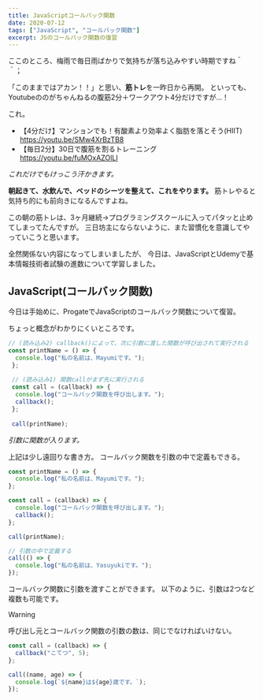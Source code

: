 ```yaml
---
title: JavaScriptコールバック関数
date: 2020-07-12
tags: ["JavaScript", "コールバック関数"]
excerpt: JSのコールバック関数の復習
---
```


ここのところ、梅雨で毎日雨ばかりで気持ちが落ち込みやすい時期ですね＾＾；

「このままではアカン！！」と思い、**筋トレ**を一昨日から再開。
といっても、Youtubeののがちゃんねるの腹筋2分＋ワークアウト4分だけですが…！

これ。

* 【4分だけ】マンションでも！有酸素より効率よく脂肪を落とそう(HIIT)
https://youtu.be/SMw4XrBzTB8
* 【毎日2分】30日で腹筋を割るトレーニング
https://youtu.be/fuMOxAZOlLI

_これだけでもけっこう汗かきます。_

**朝起きて、水飲んで、ベッドのシーツを整えて、これをやります。**
筋トレやると気持ち的にも前向きになるんですよね。

この朝の筋トレは、3ヶ月継続→プログラミングスクールに入ってパタッと止めてしまってたんですが。
三日坊主にならないように、また習慣化を意識してやっていこうと思います。


全然関係ない内容になってしまいましたが、
今日は、JavaScriptとUdemyで基本情報技術者試験の進数について学習しました。


## JavaScript(コールバック関数)
今日は手始めに、ProgateでJavaScriptのコールバック関数について復習。

ちょっと概念がわかりにくいところです。

```javascript
// (読み込み2) callback()によって、次に引数に渡した関数が呼び出されて実行される
const printName = () => {
  console.log("私の名前は、Mayumiです。");
 };
 
 // (読み込み1) 関数callがまず先に実行される
 const call = (callback) => {
  console.log("コールバック関数を呼び出します。");
  callback();
 };
 
 call(printName);
```

_引数に関数が入ります。_

上記は少し遠回りな書き方。
コールバック関数を引数の中で定義もできる。

```javascript
const printName = () => {
  console.log("私の名前は、Mayumiです。");
};

const call = (callback) => {
  console.log("コールバック関数を呼び出します。");
  callback();
};

call(printName);

// 引数の中で定義する
call(() => {
  console.log("私の名前は、Yasuyukiです。");
});
```

コールバック関数に引数を渡すことができます。
以下のように、引数は2つなど複数も可能です。

> [!WARNING]
> 呼び出し元とコールバック関数の引数の数は、同じでなければいけない。


```javascript
const call = (callback) => {
  callback("こてつ", 5);
};

call((name, age) => {
  console.log(`${name}は${age}歳です。`);
});
```

